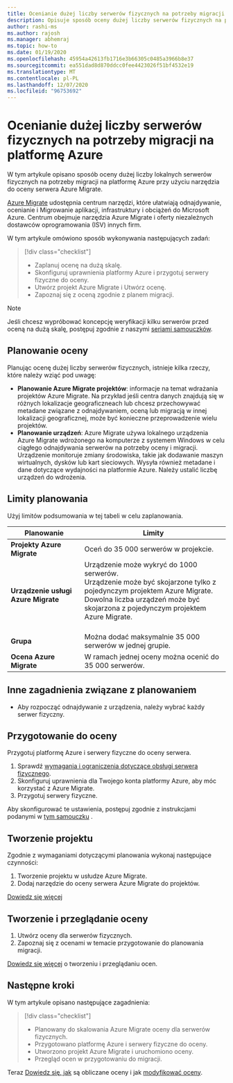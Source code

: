 ```yaml
---
title: Ocenianie dużej liczby serwerów fizycznych na potrzeby migracji na platformę Azure za pomocą Azure Migrate | Microsoft Docs
description: Opisuje sposób oceny dużej liczby serwerów fizycznych na potrzeby migracji na platformę Azure przy użyciu usługi Azure Migrate.
author: rashi-ms
ms.author: rajosh
ms.manager: abhemraj
ms.topic: how-to
ms.date: 01/19/2020
ms.openlocfilehash: 45954a42613fb1716e3b66305c0485a3966b8e37
ms.sourcegitcommit: ea551dad8d870ddcc0fee4423026f51bf4532e19
ms.translationtype: MT
ms.contentlocale: pl-PL
ms.lasthandoff: 12/07/2020
ms.locfileid: "96753692"
---
```

# <a name="assess-large-numbers-of-physical-servers-for-migration-to-azure"></a>Ocenianie dużej liczby serwerów fizycznych na potrzeby migracji na platformę Azure

W tym artykule opisano sposób oceny dużej liczby lokalnych serwerów fizycznych na potrzeby migracji na platformę Azure przy użyciu narzędzia do oceny serwera Azure Migrate.

[Azure Migrate](migrate-services-overview.md) udostępnia centrum narzędzi, które ułatwiają odnajdywanie, ocenianie i Migrowanie aplikacji, infrastruktury i obciążeń do Microsoft Azure. Centrum obejmuje narzędzia Azure Migrate i oferty niezależnych dostawców oprogramowania (ISV) innych firm. 


W tym artykule omówiono sposób wykonywania następujących zadań:
> [!div class="checklist"]
> * Zaplanuj ocenę na dużą skalę.
> * Skonfiguruj uprawnienia platformy Azure i przygotuj serwery fizyczne do oceny.
> * Utwórz projekt Azure Migrate i Utwórz ocenę.
> * Zapoznaj się z oceną zgodnie z planem migracji.


> [!NOTE]
> Jeśli chcesz wypróbować koncepcję weryfikacji kilku serwerów przed oceną na dużą skalę, postępuj zgodnie z naszymi [seriami samouczków](./tutorial-discover-physical.md).

## <a name="plan-for-assessment"></a>Planowanie oceny

Planując ocenę dużej liczby serwerów fizycznych, istnieje kilka rzeczy, które należy wziąć pod uwagę:

- **Planowanie Azure Migrate projektów**: informacje na temat wdrażania projektów Azure Migrate. Na przykład jeśli centra danych znajdują się w różnych lokalizacje geograficzneach lub chcesz przechowywać metadane związane z odnajdywaniem, oceną lub migracją w innej lokalizacji geograficznej, może być konieczne przeprowadzenie wielu projektów.
- **Planowanie urządzeń**: Azure Migrate używa lokalnego urządzenia Azure Migrate wdrożonego na komputerze z systemem Windows w celu ciągłego odnajdywania serwerów na potrzeby oceny i migracji. Urządzenie monitoruje zmiany środowiska, takie jak dodawanie maszyn wirtualnych, dysków lub kart sieciowych. Wysyła również metadane i dane dotyczące wydajności na platformie Azure. Należy ustalić liczbę urządzeń do wdrożenia.


## <a name="planning-limits"></a>Limity planowania
 
Użyj limitów podsumowania w tej tabeli w celu zaplanowania.

**Planowanie** | **Limity**
--- | --- 
**Projekty Azure Migrate** | Oceń do 35 000 serwerów w projekcie.
**Urządzenie usługi Azure Migrate** | Urządzenie może wykryć do 1000 serwerów.<br/> Urządzenie może być skojarzone tylko z pojedynczym projektem Azure Migrate.<br/> Dowolna liczba urządzeń może być skojarzona z pojedynczym projektem Azure Migrate. <br/><br/> 
**Grupa** | Można dodać maksymalnie 35 000 serwerów w jednej grupie.
**Ocena Azure Migrate** | W ramach jednej oceny można ocenić do 35 000 serwerów.


## <a name="other-planning-considerations"></a>Inne zagadnienia związane z planowaniem

- Aby rozpocząć odnajdywanie z urządzenia, należy wybrać każdy serwer fizyczny. 

## <a name="prepare-for-assessment"></a>Przygotowanie do oceny

Przygotuj platformę Azure i serwery fizyczne do oceny serwera. 

1. Sprawdź [wymagania i ograniczenia dotyczące obsługi serwera fizycznego](migrate-support-matrix-physical.md).
2. Skonfiguruj uprawnienia dla Twojego konta platformy Azure, aby móc korzystać z Azure Migrate.
3. Przygotuj serwery fizyczne.

Aby skonfigurować te ustawienia, postępuj zgodnie z instrukcjami podanymi w [tym samouczku](./tutorial-discover-physical.md) .

## <a name="create-a-project"></a>Tworzenie projektu

Zgodnie z wymaganiami dotyczącymi planowania wykonaj następujące czynności:

1. Tworzenie projektu w usłudze Azure Migrate.
2. Dodaj narzędzie do oceny serwera Azure Migrate do projektów.

[Dowiedz się więcej](./create-manage-projects.md)

## <a name="create-and-review-an-assessment"></a>Tworzenie i przeglądanie oceny

1. Utwórz oceny dla serwerów fizycznych.
1. Zapoznaj się z ocenami w temacie przygotowanie do planowania migracji.

[Dowiedz się więcej](tutorial-assess-physical.md) o tworzeniu i przeglądaniu ocen.
    

## <a name="next-steps"></a>Następne kroki

W tym artykule opisano następujące zagadnienia:
 
> [!div class="checklist"] 
> * Planowany do skalowania Azure Migrate oceny dla serwerów fizycznych.
> * Przygotowano platformę Azure i serwery fizyczne do oceny.
> * Utworzono projekt Azure Migrate i uruchomiono oceny.
> * Przegląd ocen w przygotowaniu do migracji.

Teraz [Dowiedz się, jak](concepts-assessment-calculation.md) są obliczane oceny i jak [modyfikować oceny](how-to-modify-assessment.md).